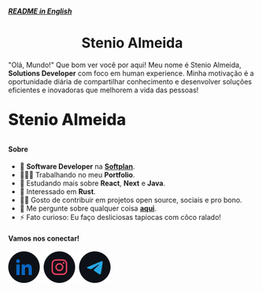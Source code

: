 <a href="./README.en.md"><h5><strong>README in English</strong></h5></a>

<h1 align="center"><strong>Stenio Almeida</strong></h1>

"Olá, Mundo!" Que bom ver você por aqui! Meu nome é Stenio Almeida, **Solutions Developer** com foco em human experience. Minha motivação é a oportunidade diária de compartilhar conhecimento e desenvolver soluções eficientes e inovadoras que melhorem a vida das pessoas!

<p style="font-size: 2rem; font-weight: 800">Stenio Almeida<p>

#### **Sobre**

- 💼 **Software Developer** na [**Softplan**][softplan].
- 👨🏻‍💻 Trabalhando no meu **Portfolio**.
- 🌱 Estudando mais sobre **React**, **Next** e **Java**.
- 🧐 Interessado em **Rust**.
- 🤝🏼 Gosto de contribuir em projetos open source, sociais e pro bono.
- 💬 Me pergunte sobre qualquer coisa [**aqui**][telegram].
- ⚡ Fato curioso: Eu faço desliciosas tapiocas com côco ralado!

#### **Vamos nos conectar!**

[<img src="./etc/assets/social-linkedin.svg" alt="Linkedin" />][linkedin]&nbsp;
[<img src="./etc/assets/social-instagram.svg" alt="Instagram" />][instagram]&nbsp;
[<img src="./etc/assets/social-telegram.svg" alt="Telegram" />][telegram]

<!-- <a href="./RESUME.md"><h4><strong>Ver perfil completo!</strong></h4></a> -->

<!-- links -->

[linkedin]: https://linkedin.com/in/stenioas/
[instagram]: https://instagram.com/stenioas/
[telegram]: https://t.me/stenioas/
[gmail]: mailto:stenioas@gmail.com
[softplan]: https://softplan.com.br/
[lang-english]: ./README.en.md
